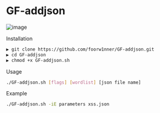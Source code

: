 # GF-addjson
![image](https://user-images.githubusercontent.com/108235281/211139885-271f2b04-940b-4948-a89c-8b4b56e89647.png)


Installation
```bash
▶ git clone https://github.com/foorw1nner/GF-addjson.git
▶ cd GF-addjson
▶ chmod +x GF-addjson.sh
```

Usage
```bash
./GF-addjson.sh [flags] [wordlist] [json file name]
```

Example
```bash
./GF-addjson.sh -iE parameters xss.json
```
